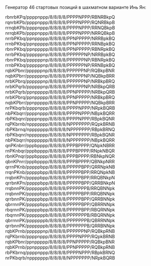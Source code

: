 Генератор 46 стартовых позиций в шахматном варианте Инь Ян:


rbnrbKPq/ppppnppp/8/8/8/8/PPPPNPPP/RBNRBkpQ \
rqnrbKPb/ppppnppp/8/8/8/8/PPPPNPPP/RQNRBkpB \
rrnqbKPb/ppppnppp/8/8/8/8/PPPPNPPP/RRNQBkpB \
nrrqbKPb/ppppnppp/8/8/8/8/PPPPNPPP/NRRQBkpB \
nrrbPKbq/ppnppppp/8/8/8/8/PPNPPPPP/NRRBpkBQ \
rrnbPKbq/ppnppppp/8/8/8/8/PPNPPPPP/RRNBpkBQ \
rbnrPKbq/ppnppppp/8/8/8/8/PPNPPPPP/RBNRpkBQ \
nrrbPKbq/ppppppnp/8/8/8/8/PPPPPPNP/NRRBpkBQ \
rbnrPKbq/ppppppnp/8/8/8/8/PPPPPPNP/RBNRpkBQ \
rrnbPKbq/ppppppnp/8/8/8/8/PPPPPPNP/RRNBpkBQ \
rqbKPbnr/ppppppnp/8/8/8/8/PPPPPPNP/RQBkpBNR \
nqbKPbrr/ppppppnp/8/8/8/8/PPPPPPNP/NQBkpBRR \
nrbKPbrq/ppppppnp/8/8/8/8/PPPPPPNP/NRBkpBRQ \
nrbKPqrb/ppppppnp/8/8/8/8/PPPPPPNP/NRBkpQRB \
nrbKPqrb/ppnppppp/8/8/8/8/PPNPPPPP/NRBkpQRB \
nrbKPbrq/ppnppppp/8/8/8/8/PPNPPPPP/NRBkpBRQ \
nqbKPbrr/ppnppppp/8/8/8/8/PPNPPPPP/NQBkpBRR \
nrPKbqrb/ppppnppp/8/8/8/8/PPPPNPPP/NRpkBQRB \
nbPKbqrr/ppppnppp/8/8/8/8/PPPPNPPP/NBpkBQRR \
rbPKbqnr/ppppnppp/8/8/8/8/PPPPNPPP/RBpkBQNR \
rqPKbrnb/nppppppp/8/8/8/8/NPPPPPPP/RQpkBRNB \
rbPKbrnq/nppppppp/8/8/8/8/NPPPPPPP/RBpkBRNQ \
rbPKbqnr/nppppppp/8/8/8/8/NPPPPPPP/RBpkBQNR \
nbPKbqrr/nppppppp/8/8/8/8/NPPPPPPP/NBpkBQRR \
qnPKnbrr/pppbpppp/8/8/8/8/PPPBPPPP/QNpkNBRR \
rnPKnbqr/pppbpppp/8/8/8/8/PPPBPPPP/RNpkNBQR \
rbnKPnqr/pppbpppp/8/8/8/8/PPPBPPPP/RBNkpNQR \
qbnKPnrr/pppbpppp/8/8/8/8/PPPBPPPP/QBNkpNRR \
qrrnPKnb/pppppbpp/8/8/8/8/PPPPPBPP/QRRNpkNB \
rrqnPKnb/pppppbpp/8/8/8/8/PPPPPBPP/RRQNpkNB \
rrqbnKPn/pppppbpp/8/8/8/8/PPPPPBPP/RRQBNkpN \
qrrbnKPn/pppppbpp/8/8/8/8/PPPPPBPP/QRRBNkpN \
rrqbnnPK/pppppppb/8/8/8/8/PPPPPPPB/RRQBNNpk \
rrqbnnPK/pppppbpp/8/8/8/8/PPPPPBPP/RRQBNNpk \
qrrbnnPK/pppppbpp/8/8/8/8/PPPPPBPP/QRRBNNpk \
qbrrnnPK/pppppbpp/8/8/8/8/PPPPPBPP/QBRRNNpk \
rbqrnnPK/pppppbpp/8/8/8/8/PPPPPBPP/RBQRNNpk \
rbqrnnPK/pppppppb/8/8/8/8/PPPPPPPB/RBQRNNpk \
qbrrnnPK/pppppppb/8/8/8/8/PPPPPPPB/QBRRNNpk \
qrrbnnPK/pppppppb/8/8/8/8/PPPPPPPB/QRRBNNpk \
rqbKPrnb/ppppppnp/8/8/8/8/PPPPPPNP/RQBkpRNB \
rqPKbrnb/ppppnppp/8/8/8/8/PPPPNPPP/RQpkBRNB \
rqbKPbnr/ppnppppp/8/8/8/8/PPNPPPPP/RQBkpBNR \
rqbKPrnb/ppnppppp/8/8/8/8/PPNPPPPP/RQBkpRNB \
rbPKbrnq/ppppnppp/8/8/8/8/PPPPNPPP/RBpkBRNQ \
nrPKbqrb/nppppppp/8/8/8/8/NPPPPPPP/NRpkBQRB
